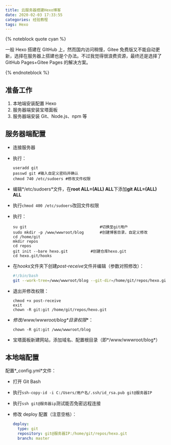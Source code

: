 ```yaml
---
title: 云服务器搭建Hexo博客
date: 2020-02-03 17:33:55
categories: 经验教程
tags: Hexo
---
```


{% noteblock quote cyan %}

一般 Hexo 搭建在 GItHub 上，然而国内访问稍慢，Gitee 免费版又不能自动更新，选择在服务器上搭建也是个办法。不过我觉得很浪费资源，最终还是选择了 GitHub Pages+Gitee Pages 的解决方案。

{% endnoteblock %}

<!-- more -->

## 准备工作

1. 本地端安装配置 Hexo
2. 服务器端安装宝塔面板
3. 服务器端安装 Git、Node.js、npm 等

## 服务器端配置

- 连接服务器

- 执行：

  ```shell
  useradd git
  passwd git #输入自定义密码并确认
  chmod 740 /etc/sudoers #修改文件权限
  ```

- 编辑*/etc/sudoers*文件，在**root ALL=(ALL) ALL**下添加**git ALL=(ALL) ALL**

- 执行`chmod 400 /etc/sudoers`改回文件权限

- 执行：

  ```shell
  su git								#切换至git用户
  sudo mkdir -p /www/wwwroot/blog		#创建博客目录，自定义修改
  cd /home/git
  mkdir repos
  cd repos
  git init --bare hexo.git			#创建仓库hexo.git
  cd hexo.git/hooks
  ```

- 在*hooks*文件夹下创建*post-receive*文件并编辑（参数对照修改）：

  ```sh
  #!/bin/bash
  git --work-tree=/www/wwwroot/blog --git-dir=/home/git/repos/hexo.git checkout -f
  ```

- 退出并修改权限：

  ```shell
  chmod +x post-receive
  exit
  chown -R git:git /home/git/repos/hexo.git
  ```

- **修改*/www/wwwroot/blog*目录权限**：

  ```shell
  chown -R git:git /www/wwwroot/blog
  ```

- 宝塔面板新建网站，添加域名、配置根目录（即*/www/wwwroot/blog*）

## 本地端配置

配置*\_config.yml*文件：

- 打开 Git Bash

- 执行`ssh-copy-id -i C:/Users/用户名/.ssh/id_rsa.pub git@服务器IP`

- 执行`ssh git@服务器ip`测试能否免密远程连接

- 修改 deploy 配置（注意空格）：

  ```yml
  deploy:
  	type: git
  	repository: git@服务器IP:/home/git/repos/hexo.git
  	branch: master
  ```
